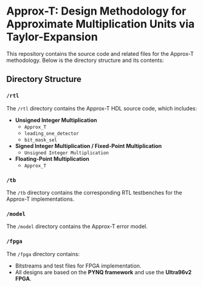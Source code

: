 # Approx-T: Design Methodology for Approximate Multiplication Units via Taylor-Expansion

This repository contains the source code and related files for the Approx-T methodology. Below is the directory structure and its contents:

## Directory Structure

### `/rtl`
The `/rtl` directory contains the Approx-T HDL source code, which includes:
- **Unsigned Integer Multiplication**
  - `Approx_T`
  - `leading_one_detector`
  - `bit_mask_sel`
- **Signed Integer Multiplication / Fixed-Point Multiplication**
  - `Unsigned Integer Multiplication`
- **Floating-Point Multiplication**
  - `Approx_T`

### `/tb`
The `/tb` directory contains the corresponding RTL testbenches for the Approx-T implementations.

### `/model`
The `/model` directory contains the Approx-T error model.

### `/fpga`
The `/fpga` directory contains:
- Bitstreams and test files for FPGA implementation.
- All designs are based on the **PYNQ framework** and use the **Ultra96v2 FPGA**.
